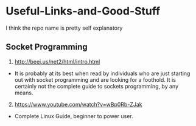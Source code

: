 # Useful-Links-and-Good-Stuff
I think the repo name is pretty self explanatory 


## Socket Programming
1. http://beej.us/net2/html/intro.html
  * It is probably at its best when read by individuals who are just starting out with socket programming and are looking for a foothold. It is certainly not the complete guide to sockets programming, by any means.
2. https://www.youtube.com/watch?v=wBp0Rb-ZJak
  * Complete Linux Guide, beginner to power user. 
